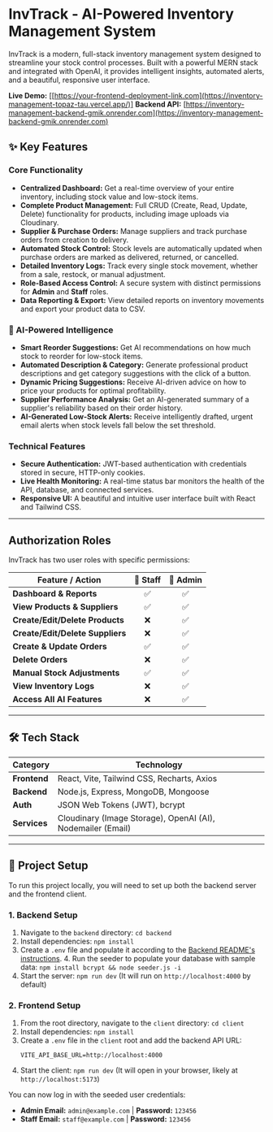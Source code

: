 # InvTrack - AI-Powered Inventory Management System

InvTrack is a modern, full-stack inventory management system designed to streamline your stock control processes. Built with a powerful MERN stack and integrated with OpenAI, it provides intelligent insights, automated alerts, and a beautiful, responsive user interface.

**Live Demo:** [[https://your-frontend-deployment-link.com](https://inventory-management-topaz-tau.vercel.app/)]
**Backend API:** [https://inventory-management-backend-gmik.onrender.com](https://inventory-management-backend-gmik.onrender.com)

## ✨ Key Features

### Core Functionality
-   **Centralized Dashboard:** Get a real-time overview of your entire inventory, including stock value and low-stock items.
-   **Complete Product Management:** Full CRUD (Create, Read, Update, Delete) functionality for products, including image uploads via Cloudinary.
-   **Supplier & Purchase Orders:** Manage suppliers and track purchase orders from creation to delivery.
-   **Automated Stock Control:** Stock levels are automatically updated when purchase orders are marked as delivered, returned, or cancelled.
-   **Detailed Inventory Logs:** Track every single stock movement, whether from a sale, restock, or manual adjustment.
-   **Role-Based Access Control:** A secure system with distinct permissions for **Admin** and **Staff** roles.
-   **Data Reporting & Export:** View detailed reports on inventory movements and export your product data to CSV.

### 🧠 AI-Powered Intelligence
-   **Smart Reorder Suggestions:** Get AI recommendations on how much stock to reorder for low-stock items.
-   **Automated Description & Category:** Generate professional product descriptions and get category suggestions with the click of a button.
-   **Dynamic Pricing Suggestions:** Receive AI-driven advice on how to price your products for optimal profitability.
-   **Supplier Performance Analysis:** Get an AI-generated summary of a supplier's reliability based on their order history.
-   **AI-Generated Low-Stock Alerts:** Receive intelligently drafted, urgent email alerts when stock levels fall below the set threshold.

### Technical Features
-   **Secure Authentication:** JWT-based authentication with credentials stored in secure, HTTP-only cookies.
-   **Live Health Monitoring:** A real-time status bar monitors the health of the API, database, and connected services.
-   **Responsive UI:** A beautiful and intuitive user interface built with React and Tailwind CSS.

---
## Authorization Roles

InvTrack has two user roles with specific permissions:

| Feature / Action                  | 👤 Staff | 👑 Admin |
| --------------------------------- | :------: | :------: |
| **Dashboard & Reports** |   ✅    |   ✅    |
| **View Products & Suppliers** |   ✅    |   ✅    |
| **Create/Edit/Delete Products** |   ❌    |   ✅    |
| **Create/Edit/Delete Suppliers** |   ❌    |   ✅    |
| **Create & Update Orders** |   ✅    |   ✅    |
| **Delete Orders** |   ❌    |   ✅    |
| **Manual Stock Adjustments** |   ✅    |   ✅    |
| **View Inventory Logs** |   ❌    |   ✅    |
| **Access All AI Features** |   ❌    |   ✅    |

---
## 🛠️ Tech Stack

| Category      | Technology                                    |
| ------------- | --------------------------------------------- |
| **Frontend** | React, Vite, Tailwind CSS, Recharts, Axios    |
| **Backend** | Node.js, Express, MongoDB, Mongoose           |
| **Auth** | JSON Web Tokens (JWT), bcrypt                 |
| **Services** | Cloudinary (Image Storage), OpenAI (AI), Nodemailer (Email) |

---
## 🚀 Project Setup

To run this project locally, you will need to set up both the backend server and the frontend client.

### 1. Backend Setup

1.  Navigate to the `backend` directory: `cd backend`
2.  Install dependencies: `npm install`
3.  Create a `.env` file and populate it according to the [Backend README's instructions](https://github.com/your-username/your-repo/blob/main/backend/README.md). 4.  Run the seeder to populate your database with sample data: `npm install bcrypt && node seeder.js -i`
5.  Start the server: `npm run dev` (It will run on `http://localhost:4000` by default)

### 2. Frontend Setup

1.  From the root directory, navigate to the `client` directory: `cd client`
2.  Install dependencies: `npm install`
3.  Create a `.env` file in the `client` root and add the backend API URL:
    ```dotenv
    VITE_API_BASE_URL=http://localhost:4000
    ```
4.  Start the client: `npm run dev` (It will open in your browser, likely at `http://localhost:5173`)

You can now log in with the seeded user credentials:
-   **Admin Email:** `admin@example.com` | **Password:** `123456`
-   **Staff Email:** `staff@example.com` | **Password:** `123456`
